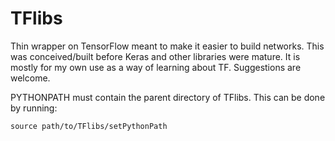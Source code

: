 # TFlibs
Thin wrapper on TensorFlow meant to make it easier to build networks. 
This was conceived/built before Keras and other libraries were mature. 
It is mostly for my own use as a way of learning about TF. 
Suggestions are welcome. 

PYTHONPATH must contain the parent directory of TFlibs. This can be done by running:

`source path/to/TFlibs/setPythonPath`
